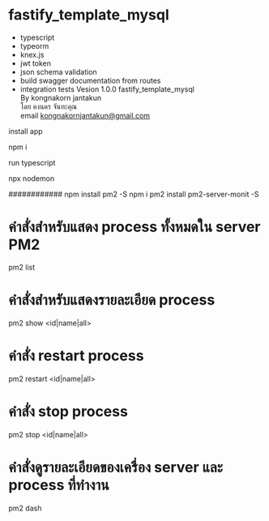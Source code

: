 # fastify_template_mysql
- typescript
- typeorm
- knex.js
- jwt token
- json schema validation
- build swagger documentation from routes
- integration tests
Vesion 1.0.0 
fastify_template_mysql   
By  kongnakorn jantakun  
โดย คงนคร จันทะคุณ  
email kongnakornjantakun@gmail.com

install app

npm i

run typescript

npx nodemon 

############
npm install  pm2 -S
npm i pm2 install pm2-server-monit  -S

# คำสั่งสำหรับแสดง process ทั้งหมดใน server PM2
pm2 list
# คำสั่งสำหรับแสดงรายละเอียด process
pm2 show <id|name|all> 
# คำสั่ง restart process
pm2 restart <id|name|all>
# คำสั่ง stop process
pm2 stop <id|name|all>
# คำสั่งดูรายละเอียดของเครื่อง server และ process ที่ทำงาน
pm2 dash
